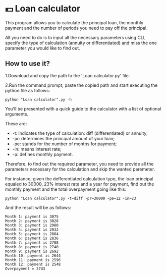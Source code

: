 # 💵 Loan calculator


This program allows you to calculate the principal loan, the monthly payment and the number of periods you need to pay off the principal.

All you need to do is to input all the necessary parameters using CLI, specify the type of calculation (annuity or differentiated) and miss the one parameter you would like to find out.

## How to use it?

1.Download and copy the path to the 'Loan calculator.py' file.

2.Run the command prompt, paste the copied path and start executing the python file as follows:

    python "Loan calculator".py -h
  
  You'll be presented with a quick guide to the calculator with a list of optional arguments.
  
  These are:
  
  - -t: indicates the type of calculation: diff (differentiated) or annuity;
  - -pr: determines the principal amount of your loan;
  - -pe: stands for the number of months for payment;
  - -in: means interest rate;
  - -p: defines monthly payment.
  
 Therefore, to find out the required parameter, you need to provide all the parameters necessary for the calculation and skip the wanted paremeter.
 
 For instance, given the defferentiated calculation type, the loan principal equaled to 30000, 23% interest rate and a year for payment, find out the monthly payment and the total overpayment going like this:
    
    python "Loan calculator".py -t=diff -pr=30000 -pe=12 -in=23
    
 And the result will be as follows:
 
    Month 1: payment is 3075
    Month 2: payment is 3028
    Month 3: payment is 2980
    Month 4: payment is 2932
    Month 5: payment is 2884
    Month 6: payment is 2836
    Month 7: payment is 2788
    Month 8: payment is 2740
    Month 9: payment is 2692
    Month 10: payment is 2644
    Month 11: payment is 2596
    Month 12: payment is 2548
    Overpayment = 3743
    
